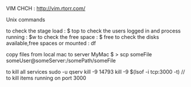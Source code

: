 VIM CHCH : http://vim.rtorr.com/

Unix commands

to check the stage load  : $ top 
to check the users logged  in and process running : $w
to check the free space  : $ free
to check the disks available,free spaces or mounted : df

copy files from local mac to server 
MyMac $ >  scp someFile someUser@someServer:/somePath/someFile

to kill all services 
sudo -u qserv kill -9 14793
kill -9 $(lsof -i tcp:3000 -t)     // to kill items running on port 3000
